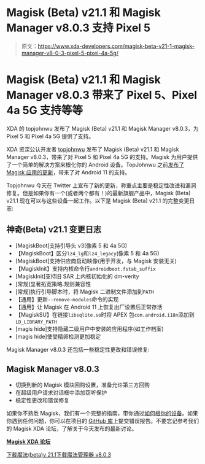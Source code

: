 # Magisk (Beta) v21.1 和 Magisk Manager v8.0.3 支持 Pixel 5

> 原文：<https://www.xda-developers.com/magisk-beta-v21-1-magisk-manager-v8-0-3-pixel-5-pixel-4a-5g/>

# Magisk (Beta) v21.1 和 Magisk Manager v8.0.3 带来了 Pixel 5、Pixel 4a 5G 支持等等

XDA 的 topjohnwu 发布了 Magisk (Beta) v21.1 和 Magisk Manager v8.0.3，为 Pixel 5 和 Pixel 4a 5G 提供了支持。

XDA 资深公认开发者 [topjohnwu](https://forum.xda-developers.com/member.php?u=4470081) 发布了 Magisk (Beta) v21.1 和 Magisk Manager v8.0.3，带来了对 Pixel 5 和 Pixel 4a 5G 的支持。Magisk 为用户提供了一个简单的解决方案来根化你的 Android 设备。TopJohnwu 之前[发布了 Magisk 应用的更新](https://www.xda-developers.com/magisk-v21-magisk-manager-8-0-0-released-android-11-support-app-redesign/)，带来了对 Android 11 的支持。

Topjohnwu 今天在 Twitter 上宣布了新的更新，称重点主要是稳定性改进和漏洞修复。但是如果你有一个(或者两个都有！)的最新旗舰产品中，Magisk (Beta) v21.1 现在可以与这些设备一起工作。以下是 Magisk (Beta) v21.1 的完整变更日志:

## 神奇(Beta) v21.1 变更日志

*   [MagiskBoot]支持引导头 v3(像素 5 和 4a 5G)
*   【MagiskBoot】区分`lz4_lg`和`lz4_legacy`(像素 5 和 4a 5G)
*   [MagiskBoot]支持供应商启动映像(用于开发，与 Magisk 安装无关)
*   【MagiskInit】支持内核命令行`androidboot.fstab_suffix`
*   [MagiskInit]支持旧 SAR 上内核初始化的 dm-verity
*   [常规]显著拓宽策略.规则兼容性
*   [常规]执行引导脚本时，将 Magisk 二进制文件添加到`PATH`
*   【通用】更新`--remove-modules`命令的实现
*   【通用】让 Magisk 在 Android 11 上恢复出厂设置后正常存活
*   【MagiskSU】在链接`libsqlite.so`时将 APEX 包`com.android.i18n`添加到`LD_LIBRARY_PATH`
*   [magis hide]支持隐藏二级用户中安装的应用程序(如工作档案)
*   [magis hide]使受精卵检测更加稳定

Magisk Manager v8.0.3 还包括一些稳定性更改和错误修复:

## Magisk Manager v8.0.3

*   切换到新的 Magisk 模块回购设置，准备允许第三方回购
*   在超级用户请求对话框中添加窃听保护
*   稳定性更改和错误修复

如果你不熟悉 Magisk，我们有一个完整的指南，带你通过[如何根你的设备](https://www.xda-developers.com/how-to-install-magisk/)。如果你遇到任何问题，你可以在项目的 [GitHub 库](https://github.com/topjohnwu/Magisk/issues)上提交错误报告。不要忘记参考我们的 Magisk XDA 论坛，了解关于今天发布的最新讨论。

**[Magisk XDA 论坛](https://forum.xda-developers.com/apps/magisk)**

[下载魔法(beta)v 21.1](https://github.com/topjohnwu/Magisk/releases/tag/v21.1)[下载魔法管理器 v8.0.3](https://github.com/topjohnwu/Magisk/releases/download/manager-v8.0.3/MagiskManager-v8.0.3.apk)